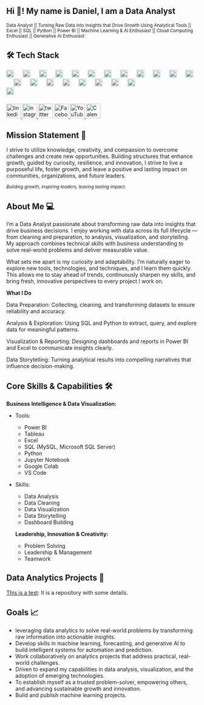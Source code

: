<h2 align="left">Hi 👋! My name is Daniel, I am a Data Analyst</h2>

<small>Data Analyst || Turning Raw Data into Insights that Drive Growth Using Analytical Tools || Excel || SQL || Python || Power BI || Machine Learning & AI Enthusiast || Cloud Computing Enthusiast || Generative AI Enthusiast</small>



###

## 🛠️ Tech Stack  

<div align="left">
  <!-- Programming -->
  <img src="https://cdn.jsdelivr.net/gh/devicons/devicon/icons/python/python-original.svg" height="20" alt="Python logo" />
  <img width="15" />
  <img src="https://cdn.jsdelivr.net/gh/devicons/devicon/icons/vscode/vscode-original.svg" height="20" alt="VS Code logo" /> 
  <img width="15" />
  <img src="https://upload.wikimedia.org/wikipedia/commons/3/38/Jupyter_logo.svg" height="20" alt="Jupyter Notebook logo" />
  <img width="15" />
  <img src="https://colab.research.google.com/img/colab_favicon_256px.png" height="20" alt="Google Colab logo" />

  <!-- Databases -->
  <img width="15" />
  <img src="https://cdn.jsdelivr.net/gh/devicons/devicon/icons/microsoftsqlserver/microsoftsqlserver-plain.svg" height="20" alt="Microsoft SQL Server logo" />
  <img width="15" />
  <img src="https://cdn.jsdelivr.net/gh/devicons/devicon/icons/mysql/mysql-original.svg" height="20" alt="MySQL logo" />

  <!-- BI & Visualization -->
  <img width="15" />
  <img src="https://upload.wikimedia.org/wikipedia/commons/c/cf/New_Power_BI_Logo.svg" height="20" alt="Power BI logo" />
  <img width="15" />
  <img src="https://cdn.worldvectorlogo.com/logos/tableau-software.svg" height="20" alt="Tableau logo" />
  <img width="15" />
  <img src="https://upload.wikimedia.org/wikipedia/commons/7/73/Microsoft_Excel_2013-2019_logo.svg" height="20" alt="Excel logo" />
  <img width="15" />
  <img src="https://upload.wikimedia.org/wikipedia/commons/f/f2/Google_Data_Studio_logo.png" height="20" alt="Looker Studio logo" />

  <!-- Tools -->
  <img width="15" />
  <img src="https://www.pngkey.com/png/detail/265-2659706_integrate-quickbooks-online-quickbooks-logo-transparent.png" height="20" alt="QuickBooks logo" />

  <!-- Machine Learning -->
  <img width="15" />
  <img src="https://upload.wikimedia.org/wikipedia/commons/4/4b/Scikit_learn_logo_small.svg" height="20" alt="Scikit-Learn logo" />
  <img width="15" />
  <img src="https://upload.wikimedia.org/wikipedia/commons/2/2d/Tensorflow_logo.svg" height="20" alt="TensorFlow logo" />
  <img width="15" />
  <img src="https://pytorch.org/assets/images/pytorch-logo.png" height="20" alt="PyTorch logo" />

  <!-- Cloud -->
  <img width="15" />
  <img src="https://upload.wikimedia.org/wikipedia/commons/9/93/Amazon_Web_Services_Logo.svg" height="20" alt="AWS logo" />
  <img width="15" />
  <img src="https://upload.wikimedia.org/wikipedia/commons/f/fa/Microsoft_Azure.svg" height="20" alt="Azure logo" />
  <img width="15" />
  <img src="https://upload.wikimedia.org/wikipedia/commons/5/51/Google_Cloud_logo.svg" height="20" alt="Google Cloud logo" />

  <!-- Generative AI -->
  <img width="15" />
  <img src="https://seeklogo.com/images/O/openai-logo-8B9BFEDC26-seeklogo.com.png" height="20" alt="OpenAI logo" />
  <img width="15" />
  <img src="https://upload.wikimedia.org/wikipedia/commons/1/17/Google_Bard_logo.svg" height="20" alt="Google Bard logo" />
  <img width="15" />
  <img src="https://upload.wikimedia.org/wikipedia/commons/3/31/Adobe_Express_logo.svg" height="20" alt="Adobe Firefly logo" />
</div>  

<!-- Looker Studio (fixed) -->
  <img src="https://www.gstatic.com/lookerstudio/images/favicon/favicon_96.png" height="20" alt="Looker Studio logo" />






###

<div align="left">
  <a href="https://www.linkedin.com/in/daddyselby/" target="_blank">
    <img src="https://img.shields.io/static/v1?message=Connect&logo=linkedin&label=LinkedIn&color=d6ce93&logoColor=white&labelColor=0077B5&style=flat" height="38" alt="linkedin logo"  />
      <!-- Instagram-->
  </a>
    <a href="https://www.instagram.com/daddyselbyds/" target="_blank">
  <img src="https://img.shields.io/static/v1?message=Connect&logo=instagram&label=Instagram&color=d6ce93&logoColor=white&labelColor=fb6f92&style=flat" height="38" alt="instagram logo"  />

   </a>
  <img src="https://img.shields.io/static/v1?message=Tweet&logo=twitter&label=Twitter&color=d6ce93&logoColor=white&labelColor=1DA1F2&style=flat" height="38" alt="twitter logo"  />
  <!-- Facebook -->
   </a>
    <a href="https://web.facebook.com/daniel.addyselby" target="_blank">
<img src="https://img.shields.io/static/v1?message=Connect&logo=facebook&label=Facebook&color=d6ce93&logoColor=white&labelColor=1877F2&style=flat" height="38" alt="Facebook logo" />

<!-- YouTube -->
<img src="https://img.shields.io/static/v1?message=Subscribe&logo=youtube&label=YouTube&color=d6ce93&logoColor=white&labelColor=FF0000&style=flat" height="38" alt="YouTube logo" />

<!-- Calendly -->
<a href="https://calendly.com/daddyselby" target="_blank">
  <img src="https://img.shields.io/static/v1?message=Schedule&logo=calendly&label=Calendly&color=d6ce93&logoColor=white&labelColor=00a2ff&style=flat" height="38" alt="Calendly logo" />
</a>

 </div>

### 

## Mission Statement 🎯 

I strive to utilize knowledge, creativity, and compassion to overcome challenges and create new opportunities. 
Building structures that enhance growth, guided by curiosity, resilience, and innovation, I strive to live a purposeful life, foster growth, and leave a positive and lasting impact on communities, organizations, and future leaders.

<sub>*Building growth, inspiring leaders, leaving lasting impact.*</sub>

 
###

## About Me :computer:

I’m a Data Analyst passionate about transforming raw data into insights that drive business decisions. I enjoy working with data across its full lifecycle — from cleaning and preparation, to analysis, visualization, and storytelling. My approach combines technical skills with business understanding to solve real-world problems and deliver measurable value.

What sets me apart is my curiosity and adaptability. I’m naturally eager to explore new tools, technologies, and techniques, and I learn them quickly. This allows me to stay ahead of trends, continuously sharpen my skills, and bring fresh, innovative perspectives to every project I work on.

**What I Do**

Data Preparation: Collecting, cleaning, and transforming datasets to ensure reliability and accuracy.

Analysis & Exploration: Using SQL and Python to extract, query, and explore data for meaningful patterns.

Visualization & Reporting: Designing dashboards and reports in Power BI and Excel to communicate insights clearly.

Data Storytelling: Turning analytical results into compelling narratives that influence decision-making.


## Core Skills & Capabilities :hammer_and_wrench: 

**Business Intelligence & Data Visualization:**
- Tools:
  - Power BI
  - Tableau
  - Excel
  - SQL (MySQL, Microsoft SQL Server)
  - Python
  - Jupyter Notebook
  - Google Colab
  - VS Code
- Skills:
  - Data Analysis
  - Data Cleaning
  - Data Visualization
  - Data Storytelling
  - Dashboard Building
  


  **Leadership, Innovation & Creativity:**
  - Problem Solving
  - Leadership & Management
  - Teamwork


## Data Analytics Projects :notebook:
[This is a test](https://github.com/DanielSelby/test): It is a repository with some details.




## Goals  📈
* leveraging data analytics to solve real-world problems by transforming raw information into actionable insights.
* Develop skills in machine learning, forecasting, and generative AI to build intelligent systems for automation and prediction.
* Work collaboratively on analytics projects that address practical, real-world challenges.
* Driven to expand my capabilities in data analysis, visualization, and the adoption of emerging technologies.
* To establish myself as a trusted problem-solver, empowering others, and advancing sustainable growth and innovation.
* Build and publish machine learning projects.
